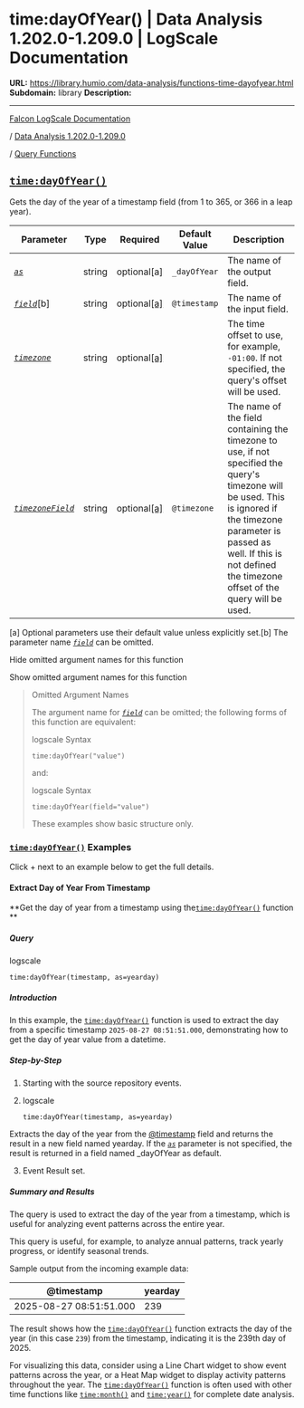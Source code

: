 # time:dayOfYear() | Data Analysis 1.202.0-1.209.0 | LogScale Documentation

**URL:** https://library.humio.com/data-analysis/functions-time-dayofyear.html
**Subdomain:** library
**Description:** 

---

[Falcon LogScale Documentation](https://library.humio.com)

/ [Data Analysis 1.202.0-1.209.0](data-analysis-docs.html)

/ [Query Functions](functions.html)

## [`time:dayOfYear()`](functions-time-dayofyear.html "time:dayOfYear\(\)")

Gets the day of the year of a timestamp field (from 1 to 365, or 366 in a leap year). 

Parameter| Type| Required| Default Value| Description  
---|---|---|---|---  
[ _`as`_](functions-time-dayofyear.html#query-functions-time-dayofyear-as)|  string| optional[a] | `_dayOfYear`|  The name of the output field.   
[_`field`_](functions-time-dayofyear.html#query-functions-time-dayofyear-field)[b]| string| optional[[a]](functions-time-dayofyear.html#ftn.table-functions-time-dayofyear-optparamfn) | `@timestamp`|  The name of the input field.   
[_`timezone`_](functions-time-dayofyear.html#query-functions-time-dayofyear-timezone)|  string| optional[[a]](functions-time-dayofyear.html#ftn.table-functions-time-dayofyear-optparamfn) |  |  The time offset to use, for example, `-01:00`. If not specified, the query's offset will be used.   
[_`timezoneField`_](functions-time-dayofyear.html#query-functions-time-dayofyear-timezonefield)|  string| optional[[a]](functions-time-dayofyear.html#ftn.table-functions-time-dayofyear-optparamfn) | `@timezone`|  The name of the field containing the timezone to use, if not specified the query's timezone will be used. This is ignored if the timezone parameter is passed as well. If this is not defined the timezone offset of the query will be used.   
[a] Optional parameters use their default value unless explicitly set.[b] The parameter name [_`field`_](functions-time-dayofyear.html#query-functions-time-dayofyear-field) can be omitted.  
  
Hide omitted argument names for this function

Show omitted argument names for this function

> Omitted Argument Names
> 
> The argument name for [_`field`_](functions-time-dayofyear.html#query-functions-time-dayofyear-field) can be omitted; the following forms of this function are equivalent:
> 
> logscale Syntax
>     
>     
>     time:dayOfYear("value")
> 
> and:
> 
> logscale Syntax
>     
>     
>     time:dayOfYear(field="value")
> 
> These examples show basic structure only.

### [`time:dayOfYear()`](functions-time-dayofyear.html "time:dayOfYear\(\)") Examples

Click + next to an example below to get the full details.

#### Extract Day of Year From Timestamp

**Get the day of year from a timestamp using the[`time:dayOfYear()`](functions-time-dayofyear.html "time:dayOfYear\(\)") function **

##### Query

logscale
    
    
    time:dayOfYear(timestamp, as=yearday)

##### Introduction

In this example, the [`time:dayOfYear()`](functions-time-dayofyear.html "time:dayOfYear\(\)") function is used to extract the day from a specific timestamp `2025-08-27 08:51:51.000`, demonstrating how to get the day of year value from a datetime. 

##### Step-by-Step

  1. Starting with the source repository events.

  2. logscale
         
         time:dayOfYear(timestamp, as=yearday)

Extracts the day of the year from the [@timestamp](searching-data-event-fields.html#searching-data-event-fields-metadata-timestamp) field and returns the result in a new field named yearday. If the [_`as`_](functions-time-dayofyear.html#query-functions-time-dayofyear-as) parameter is not specified, the result is returned in a field named _dayOfYear as default. 

  3. Event Result set.




##### Summary and Results

The query is used to extract the day of the year from a timestamp, which is useful for analyzing event patterns across the entire year. 

This query is useful, for example, to analyze annual patterns, track yearly progress, or identify seasonal trends. 

Sample output from the incoming example data: 

@timestamp| yearday  
---|---  
2025-08-27 08:51:51.000| 239  
  
The result shows how the [`time:dayOfYear()`](functions-time-dayofyear.html "time:dayOfYear\(\)") function extracts the day of the year (in this case `239`) from the timestamp, indicating it is the 239th day of 2025. 

For visualizing this data, consider using a Line Chart widget to show event patterns across the year, or a Heat Map widget to display activity patterns throughout the year. The [`time:dayOfYear()`](functions-time-dayofyear.html "time:dayOfYear\(\)") function is often used with other time functions like [`time:month()`](functions-time-month.html "time:month\(\)") and [`time:year()`](functions-time-year.html "time:year\(\)") for complete date analysis.
